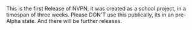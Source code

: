 This is the first Release of NVPN, it was created as a school project, in a timespan of three weeks.
Please DON'T use this publically, its in an pre-Alpha state. And there will be further releases.
